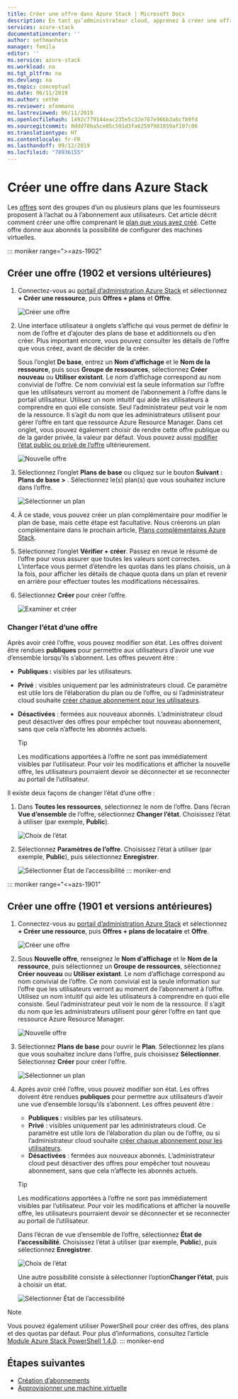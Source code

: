 ```yaml
---
title: Créer une offre dans Azure Stack | Microsoft Docs
description: En tant qu’administrateur cloud, apprenez à créer une offre pour vos utilisateurs dans Azure Stack.
services: azure-stack
documentationcenter: ''
author: sethmanheim
manager: femila
editor: ''
ms.service: azure-stack
ms.workload: na
ms.tgt_pltfrm: na
ms.devlang: na
ms.topic: conceptual
ms.date: 06/11/2019
ms.author: sethm
ms.reviewer: efemmano
ms.lastreviewed: 06/11/2019
ms.openlocfilehash: 1492c779144eac235e5c32e767e966b3a6cfb9fd
ms.sourcegitcommit: 8ddd70ba5ce05c591d3fa62597981859af107c06
ms.translationtype: HT
ms.contentlocale: fr-FR
ms.lasthandoff: 09/12/2019
ms.locfileid: "70936155"
---
```

# <a name="create-an-offer-in-azure-stack"></a>Créer une offre dans Azure Stack

Les [offres](azure-stack-overview.md) sont des groupes d’un ou plusieurs plans que les fournisseurs proposent à l’achat ou à l’abonnement aux utilisateurs. Cet article décrit comment créer une offre comprenant le [plan que vous avez créé](azure-stack-create-plan.md). Cette offre donne aux abonnés la possibilité de configurer des machines virtuelles.

::: moniker range=">=azs-1902"
## <a name="create-an-offer-1902-and-later"></a>Créer une offre (1902 et versions ultérieures)

1. Connectez-vous au [portail d’administration Azure Stack](https://adminportal.local.azurestack.external) et sélectionnez **+ Créer une ressource**, puis **Offres + plans** et **Offre**.

   ![Créer une offre](media/azure-stack-create-offer/offers.png)

2. Une interface utilisateur à onglets s’affiche qui vous permet de définir le nom de l’offre et d’ajouter des plans de base et additionnels ou d’en créer. Plus important encore, vous pouvez consulter les détails de l’offre que vous créez, avant de décider de la créer.

   Sous l’onglet **De base**, entrez un **Nom d’affichage** et le **Nom de la ressource**, puis sous **Groupe de ressources**, sélectionnez **Créer nouveau** ou **Utiliser existant**. Le nom d’affichage correspond au nom convivial de l’offre. Ce nom convivial est la seule information sur l’offre que les utilisateurs verront au moment de l’abonnement à l’offre dans le portail utilisateur. Utilisez un nom intuitif qui aide les utilisateurs à comprendre en quoi elle consiste. Seul l’administrateur peut voir le nom de la ressource. Il s’agit du nom que les administrateurs utilisent pour gérer l’offre en tant que ressource Azure Resource Manager. Dans cet onglet, vous pouvez également choisir de rendre cette offre publique ou de la garder privée, la valeur par défaut. Vous pouvez aussi [modifier l’état public ou privé de l’offre](#change-the-state-of-an-offer) ultérieurement.

   ![Nouvelle offre](media/azure-stack-create-offer/new-offer.png)
  
3. Sélectionnez l’onglet **Plans de base** ou cliquez sur le bouton **Suivant : Plans de base >** . Sélectionnez le(s) plan(s) que vous souhaitez inclure dans l’offre.

   ![Sélectionner un plan](media/azure-stack-create-offer/select-plan.png)

4. À ce stade, vous pouvez créer un plan complémentaire pour modifier le plan de base, mais cette étape est facultative. Nous créerons un plan complémentaire dans le prochain article, [Plans complémentaires Azure Stack](create-add-on-plan.md).

5. Sélectionnez l’onglet **Vérifier + créer**. Passez en revue le résumé de l’offre pour vous assurer que toutes les valeurs sont correctes. L’interface vous permet d’étendre les quotas dans les plans choisis, un à la fois, pour afficher les détails de chaque quota dans un plan et revenir en arrière pour effectuer toutes les modifications nécessaires.

6. Sélectionnez **Créer** pour créer l’offre.

   ![Examiner et créer](media/azure-stack-create-offer/review-offer.png)

### <a name="change-the-state-of-an-offer"></a>Changer l’état d’une offre

Après avoir créé l’offre, vous pouvez modifier son état. Les offres doivent être rendues **publiques** pour permettre aux utilisateurs d’avoir une vue d’ensemble lorsqu’ils s’abonnent. Les offres peuvent être :

- **Publiques :** visibles par les utilisateurs.
- **Privé** : visibles uniquement par les administrateurs cloud. Ce paramètre est utile lors de l’élaboration du plan ou de l’offre, ou si l’administrateur cloud souhaite [créer chaque abonnement pour les utilisateurs](azure-stack-subscribe-plan-provision-vm.md#create-a-subscription-as-a-cloud-operator).
- **Désactivées** : fermées aux nouveaux abonnés. L’administrateur cloud peut désactiver des offres pour empêcher tout nouveau abonnement, sans que cela n’affecte les abonnés actuels.

  > [!TIP]  
  > Les modifications apportées à l’offre ne sont pas immédiatement visibles par l’utilisateur. Pour voir les modifications et afficher la nouvelle offre, les utilisateurs pourraient devoir se déconnecter et se reconnecter au portail de l’utilisateur.

Il existe deux façons de changer l’état d’une offre :

1. Dans **Toutes les ressources**, sélectionnez le nom de l’offre. Dans l’écran **Vue d’ensemble** de l’offre, sélectionnez **Changer l’état**. Choisissez l’état à utiliser (par exemple, **Public**).

   ![Choix de l’état](media/azure-stack-create-offer/change-state.png)

2. Sélectionnez **Paramètres de l’offre**. Choisissez l’état à utiliser (par exemple, **Public**), puis sélectionnez **Enregistrer**.

   ![Sélectionner État de l’accessibilité](media/azure-stack-create-offer/offer-settings.png)
::: moniker-end

::: moniker range="<=azs-1901"
## <a name="create-an-offer-1901-and-earlier"></a>Créer une offre (1901 et versions antérieures)

1. Connectez-vous au [portail d’administration Azure Stack](https://adminportal.local.azurestack.external) et sélectionnez **+ Créer une ressource**, puis **Offres + plans de locataire** et **Offre**.

   ![Créer une offre](media/azure-stack-create-offer/image01.png)
  
2. Sous **Nouvelle offre**, renseignez le **Nom d’affichage** et le **Nom de la ressource**, puis sélectionnez un **Groupe de ressources**, sélectionnez **Créer nouveau** ou **Utiliser existant**. Le nom d’affichage correspond au nom convivial de l’offre. Ce nom convivial est la seule information sur l’offre que les utilisateurs verront au moment de l’abonnement à l’offre. Utilisez un nom intuitif qui aide les utilisateurs à comprendre en quoi elle consiste. Seul l’administrateur peut voir le nom de la ressource. Il s’agit du nom que les administrateurs utilisent pour gérer l’offre en tant que ressource Azure Resource Manager.

   ![Nouvelle offre](media/azure-stack-create-offer/image01a.png)
  
3. Sélectionnez **Plans de base** pour ouvrir le **Plan**. Sélectionnez les plans que vous souhaitez inclure dans l’offre, puis choisissez **Sélectionner**. Sélectionnez **Créer** pour créer l’offre.

   ![Sélectionner un plan](media/azure-stack-create-offer/image02.png)
  
4. Après avoir créé l’offre, vous pouvez modifier son état. Les offres doivent être rendues **publiques** pour permettre aux utilisateurs d’avoir une vue d’ensemble lorsqu’ils s’abonnent. Les offres peuvent être :

   - **Publiques :** visibles par les utilisateurs.
   - **Privé** : visibles uniquement par les administrateurs cloud. Ce paramètre est utile lors de l’élaboration du plan ou de l’offre, ou si l’administrateur cloud souhaite [créer chaque abonnement pour les utilisateurs](azure-stack-subscribe-plan-provision-vm.md#create-a-subscription-as-a-cloud-operator).
   - **Désactivées** : fermées aux nouveaux abonnés. L’administrateur cloud peut désactiver des offres pour empêcher tout nouveau abonnement, sans que cela n’affecte les abonnés actuels.

   > [!TIP]  
   > Les modifications apportées à l’offre ne sont pas immédiatement visibles par l’utilisateur. Pour voir les modifications et afficher la nouvelle offre, les utilisateurs pourraient devoir se déconnecter et se reconnecter au portail de l’utilisateur.

   Dans l’écran de vue d’ensemble de l’offre, sélectionnez **État de l’accessibilité**. Choisissez l’état à utiliser (par exemple, **Public**), puis sélectionnez **Enregistrer**.

     ![Choix de l’état](media/azure-stack-create-offer/change-stage-1807.png)

     Une autre possibilité consiste à sélectionner l’option**Changer l’état**, puis à choisir un état.

    ![Sélectionner État de l’accessibilité](media/azure-stack-create-offer/change-stage-select-1807.png)

> [!NOTE]
> Vous pouvez également utiliser PowerShell pour créer des offres, des plans et des quotas par défaut. Pour plus d’informations, consultez l’article [Module Azure Stack PowerShell 1.4.0](/powershell/azure/azure-stack/overview?view=azurestackps-1.4.0).
::: moniker-end

## <a name="next-steps"></a>Étapes suivantes

- [Création d’abonnements](azure-stack-subscribe-plan-provision-vm.md)
- [Approvisionner une machine virtuelle](../user/azure-stack-create-vm-template.md)
